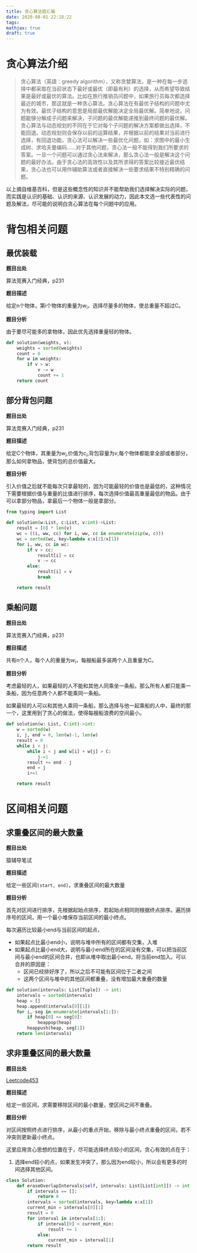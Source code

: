 ```yaml
---
title: 贪心算法题汇编
date: 2020-08-01 22:18:22
tags:
mathjax: true
draft: true
---
```


# 贪心算法介绍

>贪心算法（英語：greedy algorithm），又称贪婪算法，是一种在每一步选择中都采取在当前状态下最好或最优（即最有利）的选择，从而希望导致结果是最好或最优的算法。比如在旅行推销员问题中，如果旅行员每次都选择最近的城市，那这就是一种贪心算法。贪心算法在有最优子结构的问题中尤为有效。最优子结构的意思是局部最优解能决定全局最优解。简单地说，问题能够分解成子问题来解决，子问题的最优解能递推到最终问题的最优解。贪心算法与动态规划的不同在于它对每个子问题的解决方案都做出选择，不能回退。动态规划则会保存以前的运算结果，并根据以前的结果对当前进行选择，有回退功能。贪心法可以解决一些最优化问题，如：求图中的最小生成树、求哈夫曼编码……对于其他问题，贪心法一般不能得到我们所要求的答案。一旦一个问题可以通过贪心法来解决，那么贪心法一般是解决这个问题的最好办法。由于贪心法的高效性以及其所求得的答案比较接近最优结果，贪心法也可以用作辅助算法或者直接解决一些要求结果不特别精确的问题。

以上摘自维基百科，但是这些概念性的知识并不能帮助我们选择解决实际的问题，而实践是认识的基础、认识的来源、认识发展的动力，因此本文选一些代表性的问题及解法，尽可能的说明白贪心算法在每个问题中的应用。

<!-- more -->

# 背包相关问题

## 最优装载

**题目出处**

算法竞赛入门经典，p231

**题目描述**

给定n个物体，第i个物体的重量为$w_i$，选择尽量多的物体，使总重量不超过C。

**题目分析**

由于要尽可能多的拿物体，因此优先选择重量轻的物体。

~~~python
def solution(weights, v):
    weights = sorted(weights)
    count = 0
    for w in weights:
        if v > w:
            v -= w
            count += 1
    return count
~~~

## 部分背包问题

**题目出处**

算法竞赛入门经典，p231

**题目描述**

给定C个物体，其重量为$w_i$,价值为$c_i$,背包容量为$v$,每个物体都能拿全部或者部分，那么如何拿物品，使背包的总价值最大。

**题目分析**

引入价值之后就不能每次只拿最轻的，因为可能最轻的价值也是最低的，这种情况下需要根据价值与重量的比值进行排序，每次选择价值最高重量最低的物品。由于可以拿部分物品，拿最后一个物体一般是拿部分。

~~~python
from typing import List

def solution(w:List, c:List, v:int)->List:
    result = [0] * len(v)
    wc = ((i, ww, cc) for i, ww, cc in enumerate(zip(w, c)))
    wc = sorted(wc, key=lambda x:x[2]/x[1])
    for i, ww, cc in wc:
        if v > cc:
            result[i] = cc
            v -= cc
        else:
            result[i] = v
            break

    return result
~~~

## 乘船问题

**题目出处**

算法竞赛入门经典，p231

**题目描述**

共有n个人，每个人的重量为$w_i$，每艘船最多装两个人且重量为C。

**题目分析**

考虑最轻的人，如果最轻的人不能和其他人同乘坐一条船，那么所有人都只能乘一条船，因为任意两个人都不能乘同一条船。

如果最轻的人可以和其他人乘同一条船，那么选择与他一起乘船的人中，最终的那一个，这里用到了贪心的做法，使得每艘船浪费的空间最小。

~~~python
def solution(w: List, C:int)->int:
    w = sorted(w)
    i, j, end = 0, len(w)-1, len(w)
    result = 0
    while i < j:
        while i < j and w[i] + w[j] > C:
            j-=1
        result += end - j
        end = j
        i+=1

    return result
~~~

# 区间相关问题

## 求重叠区间的最大数量

**题目出处**

猿辅导笔试

**题目描述**

给定一些区间`[start, end]`，求重叠区间的最大数量

**题目分析**

首先对区间进行排序，先根据起始点排序，若起始点相同则根据终点排序。遍历排序号的区间，用一个最小堆保存当前区间的最小终点。

每次遍历比较最小end与当前区间的起点，

- 如果起点比最小end小，说明与堆中所有的区间都有交集，入堆
- 如果起点比最小end大，说明与最小end所在的区间没有交集，可以把当前区间与最小end的区间合并，也即从堆中取出最小end，将当前end加入。可以合并的原因是：
  - 区间已经排好序了，所以之后不可能有区间位于二者之间
  - 这两个区间与堆中的其他区间都重叠，没有增加最大重叠的数量

~~~python
def solution(intervals: List[Tuple]) -> int:
    intervals = sorted(intervals)
    heap = []
    heap.append(intervals[0][1])
    for i, seg in enumerate(intervals[1:]):
        if heap[0] <= seg[0]:
            heappop(heap)
        heappush(heap, seg[1])
    return len(intervals)
~~~

## 求非重叠区间的最大数量

**题目出处**

[Leetcode453](https://leetcode.com/problems/non-overlapping-intervals/)

**题目描述**

给定一些区间，求需要移除区间的最小数量，使区间之间不重叠。

**题目分析**

对区间按照终点进行排序，从最小的重点开始，移除与最小终点重叠的区间，若不冲突则更新最小终点。

这里应用贪心思想的位置在于，尽可能选择终点较小的区间，贪心有效的点在于：

1. 选择end较小的点，如果发生冲突了，那么因为end较小，所以会有更多的时间选择其他区间。

~~~python
class Solution:
    def eraseOverlapIntervals(self, intervals: List[List[int]]) -> int:
        if intervals == []:
            return 0
        intervals = sorted(intervals, key=lambda x:x[1])
        current_min = intervals[0][1]
        result = 0
        for interval in intervals[1:]:
            if interval[0] < current_min:
                result += 1
            else:
                current_min = interval[1]
        return result
~~~        

